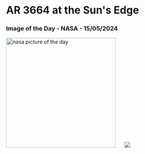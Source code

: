 # AR 3664 at the Sun's Edge
### Image of the Day - NASA - 15/05/2024
<img src="https://apod.nasa.gov/apod/image/2405/AR3664Prom_Voltmer_960.jpg" alt="nasa picture of the day" width="300"/>&nbsp; &nbsp; &nbsp; <img src="https://github-readme-streak-stats.herokuapp.com/?user=tempo-riz&theme=dracula" >



  
